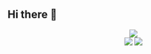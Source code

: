 ## Hi there 👋

<!--
**Peng2555/Peng2555** is a ✨ _special_ ✨ repository because its `README.md` (this file) appears on your GitHub profile.

Here are some ideas to get you started:

- 🔭 I’m currently working on ...
- 🌱 I’m currently learning ...
- 👯 I’m looking to collaborate on ...
- 🤔 I’m looking for help with ...
- 💬 Ask me about ...
- 📫 How to reach me: ...
- 😄 Pronouns: ...
- ⚡ Fun fact: ...
-->
<div align="center">
	<img src="https://metrics.lecoq.io/sun0225SUN?template=classic&config.timezone=Asia%2FShanghai">
</div>

<div align="center" >
        <img src="https://readme-typing-svg.herokuapp.com/?lines=欢迎来到小彭同学的生信实验室;小彭同学祝您实验顺利!&center=true&size=27">
        <img src="https://readme-typing-svg.herokuapp.com/?lines=Welcome to Peng Lab;Have a good day!&center=true$size=27">
</div>
